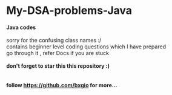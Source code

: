 # My-DSA-problems-Java
<b>Java codes</b><br><br>
sorry for the confusing class names :/<br>
contains beginner level coding questions which I have prepared<br>
go through it , refer Docs if you are stuck <br><br>
<b>
don't forget to star this this repository :)<b><br><br>
<br>
<b>follow  </b><a>https://github.com/bxgio</a><b>     for more...</b>
